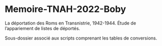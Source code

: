 # Memoire-TNAH-2022-Boby
La déportation des Roms en Transnistrie, 1942-1944. Étude de l’appariement de listes de déportés.

Sous-dossier associé aux scripts comprenant les tables de conversions.
